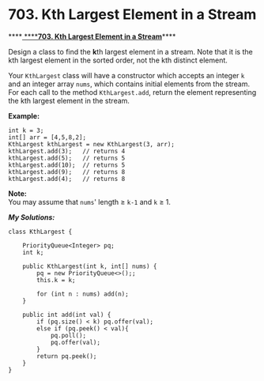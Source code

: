 # 703. Kth Largest Element in a Stream

\*\*\*\*[ ****](https://leetcode.com/problems/kth-largest-element-in-a-stream/discuss/149050/Java-Priority-Queue)[**703. Kth Largest Element in a Stream**](https://leetcode.com/problems/kth-largest-element-in-a-stream/discuss/149050/Java-Priority-Queue)\*\*\*\*

Design a class to find the **k**th largest element in a stream. Note that it is the kth largest element in the sorted order, not the kth distinct element.

Your `KthLargest` class will have a constructor which accepts an integer `k` and an integer array `nums`, which contains initial elements from the stream. For each call to the method `KthLargest.add`, return the element representing the kth largest element in the stream.

**Example:**

```text
int k = 3;
int[] arr = [4,5,8,2];
KthLargest kthLargest = new KthLargest(3, arr);
kthLargest.add(3);   // returns 4
kthLargest.add(5);   // returns 5
kthLargest.add(10);  // returns 5
kthLargest.add(9);   // returns 8
kthLargest.add(4);   // returns 8
```

**Note:**   
You may assume that `nums`' length ≥ `k-1` and `k` ≥ 1.

_**My Solutions:**_

```text
class KthLargest {
    
    PriorityQueue<Integer> pq;
    int k;
    
    public KthLargest(int k, int[] nums) {
        pq = new PriorityQueue<>();;
        this.k = k;
        
        for (int n : nums) add(n);
    }
    
    public int add(int val) {
        if (pq.size() < k) pq.offer(val);
        else if (pq.peek() < val){
            pq.poll();
            pq.offer(val);
        }
        return pq.peek();        
    }
}
```

